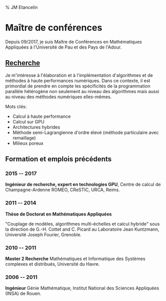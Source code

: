 % JM Etancelin

# Maître de conférences

Depuis 09/2017, je suis Maître de Conférences en Mathématiques Appliquées à l'Université de Pau et des Pays de l'Adour.

<!-- Entre 01/2015 et 08/2017, j'étais ingénieur de recherche au [Centre de Calcul de Champagne-Ardenne ROMEO](https://romeo.univ-reims.fr/) à l'[Université de Reims Champagne-Ardenne](http://www.univ-reims.fr/). Au sein du Laboratoire d'Applications GPU (NVIDIA GPU Application Lab), mon rôle consistait à apporter une expertise auprès des utilisateurs pour exploiter les GPU du calculateur hybride ROMEO. En collaboration avec ces utilisateurs, je réalisait des opérations de portage de code sur GPU ainsi que de passage à l'échelle et d'optimisation sur plusieurs centaines de GPU. De manière plus générale, je me suis intéressé aux problématiques liées à l'adaptation des algorithmes et des méthodes numériques aux architectures hétérogènes. Dans ce contexte, j'ai participé à plusieurs projets dans différents domaines d'applications comme la mécanique des fluides, la chimie théorique, les mathématiques appliquées et l'informatique. -->

## <a href="research_fr.html">Recherche</a>

Je m'intéresse à l'élaboration et à l'implémentation d'algorithmes et de méthodes à haute performances numériques. Dans ce contexte, il est primordial de prendre en compte les spécificités de la programmation parallèle hétérogène non seulement au niveau des algorithmes mais aussi au niveau des méthodes numériques elles-mêmes.

Mots clés:

- Calcul à haute performance
- Calcul sur GPU
- Architectures hybrides
- Méthode semi-Lagrangienne d'ordre élevé (méthode particulaire avec
  remaillage)
- Milieux poreux

## Formation et emplois précédents

### 2015 -- 2017

**Ingénieur de recherche, expert en technologies GPU**, Centre de calcul de Champagne-Ardenne ROMEO, CReSTIC, URCA, Reims.

### 2011 -- 2014

**Thèse de Doctorat en Mathématiques Appliquées**

"Couplage de modèles, algorithmes multi-échelles et calcul hybride"
sous la direction de G.-H. Cottet and C. Picard au Laboratoire Jean Kuntzmann, Université Joseph Fourier, Grenoble.


### 2010 -- 2011

**Master 2 Recherche** Mathématiques et Informatique des Systèmes complexes et distribués, Université du Havre.

### 2006 -- 2011

**Ingénieur** Génie Mathématique, Institut National des Sciences Appliquées (INSA) de Rouen.


<!-- ## Enseignement -->

<!-- ### Depuis 2017/2018 (Université de Pau et des Pays de l'Adour) -->

<!-- - Calcul à haute performance (M2) : calcul parallèle, MPI, OpenMP -->
<!-- - GPGPU (M2) : Programmation des GPU avec CUDA et OpenACC -->
<!-- - Simulation numérique (M1) : Implémentation de méthodes de différences finies, d'éléments finis -->
<!-- - Calcul scientifique (L2) : interpolation de Lagrange, intégration -->
<!--   numérique, résolution de systèmes linéaires -->
<!-- - Outils méthodologiques pour les mathématiques (L1) -->


<!-- ### Formations pour un public de chercheurs, industriels et doctorants -->

<!-- - Profilage de codes parallèles ([Profiler Days](https://romeo.univ-reims.fr/news/231/Formation_au_profiling_d_application_avec_des_outils_gratuits)), avril 2017 -->
<!-- - Semaine de formation aux technologies GPU ([Reims GPU Spring School](https://romeo.univ-reims.fr/GpuSchool)), mai 2016 -->

<!-- ### 2015/2016 et 2016/2017 (Université de Reims Champagne-Ardenne) -->

<!-- - Programmation GPU avancée (M2) -->
<!-- - Calcul hautes performances (M2) -->

<!-- ### 2013/2014 (Université Joseph Fourier) -->

<!-- - Calcul matriciel et fonctions de plusieurs variables (L2) -->
<!-- - Découverte des mathématiques appliquées (L1) -->

<!-- ### 2011/2012 et 2012/2013 (Université Joseph Fourier) -->

<!-- - Méthodes informatiques et techniques de programmation (L1) -->
